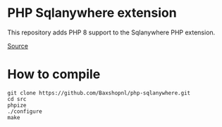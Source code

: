 # PHP Sqlanywhere extension

This repository adds PHP 8 support to the Sqlanywhere PHP extension.

[Source](https://wiki.scn.sap.com/wiki/display/SQLANY/The+SAP+SQL+Anywhere+PHP+Module)

# How to compile

```shell
git clone https://github.com/Baxshopnl/php-sqlanywhere.git
cd src
phpize
./configure
make
```